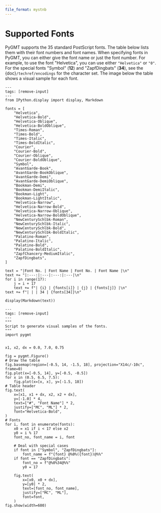 ```yaml
---
file_format: mystnb
---
```


# Supported Fonts

PyGMT supports the 35 standard PostScript fonts. The table below lists them with their
font numbers and font names. When specifying fonts in PyGMT, you can either give the
font name or just the font number. For example, to use the font "Helvetica", you can use
either `"Helvetica"` or `"0"`. For the special fonts "Symbol" (**12**) and
"ZapfDingbats" (**34**), see the {doc}`/techref/encodings` for the character set.
The image below the table shows a visual sample for each font.

```{code-cell}
---
tags: [remove-input]
---
from IPython.display import display, Markdown

fonts = [
    "Helvetica",
    "Helvetica-Bold",
    "Helvetica-Oblique",
    "Helvetica-BoldOblique",
    "Times-Roman",
    "Times-Bold",
    "Times-Italic",
    "Times-BoldItalic",
    "Courier",
    "Courier-Bold",
    "Courier-Oblique",
    "Courier-BoldOblique",
    "Symbol",
    "AvantGarde-Book",
    "AvantGarde-BookOblique",
    "AvantGarde-Demi",
    "AvantGarde-DemiOblique",
    "Bookman-Demi",
    "Bookman-DemiItalic",
    "Bookman-Light",
    "Bookman-LightItalic",
    "Helvetica-Narrow",
    "Helvetica-Narrow-Bold",
    "Helvetica-Narrow-Oblique",
    "Helvetica-Narrow-BoldOblique",
    "NewCenturySchlbk-Roman",
    "NewCenturySchlbk-Italic",
    "NewCenturySchlbk-Bold",
    "NewCenturySchlbk-BoldItalic",
    "Palatino-Roman",
    "Palatino-Italic",
    "Palatino-Bold",
    "Palatino-BoldItalic",
    "ZapfChancery-MediumItalic",
    "ZapfDingbats",
]

text = "|Font No. | Font Name | Font No. | Font Name |\n"
text += "|:---:|:---|:---:|:---|\n"
for i in range(17):
    j = i + 17
    text += f"| {i} | {fonts[i]} | {j} | {fonts[j]} |\n"
text += f"| | | 34 | {fonts[34]}\n"

display(Markdown(text))
```

```{code-cell}
---
tags: [remove-input]
---
"""
Script to generate visual samples of the fonts.
"""
import pygmt


x1, x2, dx = 0.0, 7.0, 0.75

fig = pygmt.Figure()
# Draw the table
fig.basemap(region=[-0.5, 14, -1.5, 18], projection="X14c/-10c", frame=0)
fig.plot(x=[-0.5, 14], y=[-0.5, -0.5])
for x in (0.5, 6.5, 7.5):
    fig.plot(x=[x, x], y=[-1.5, 18])
# Table header
fig.text(
    x=[x1, x1 + dx, x2, x2 + dx],
    y=[-1.0] * 4,
    text=["#", "Font Name"] * 2,
    justify=["MC", "ML"] * 2,
    font="Helvetica-Bold",
)
# Fonts
for i, font in enumerate(fonts):
    x0 = x1 if i < 17 else x2
    y0 = i % 17
    font_no, font_name = i, font

    # Deal with special cases
    if font in ["Symbol", "ZapfDingbats"]:
        font_name = f"{font} @%0%({font})@%%"
    if font == "ZapfDingbats":
        font_no = f"@%0%34@%%"
        y0 = 17

    fig.text(
        x=[x0, x0 + dx],
        y=[y0] * 2,
        text=[font_no, font_name],
        justify=["MC", "ML"],
        font=font,
    )
fig.show(width=600)
```
